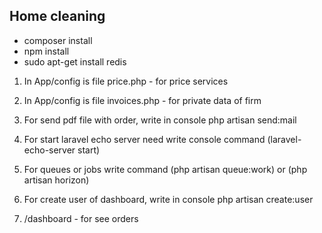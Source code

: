 ## Home cleaning

- composer install
- npm install
- sudo apt-get install redis

1. In App/config is file price.php - for price services

2. In App/config is file invoices.php - for private data of firm 

3. For send pdf file with order, write in console php artisan send:mail

4. For start laravel echo server need write console command (laravel-echo-server start)

5. For queues or jobs write command (php artisan queue:work) or (php artisan horizon)

6. For create user of dashboard, write in console php artisan create:user

7. /dashboard - for see orders
